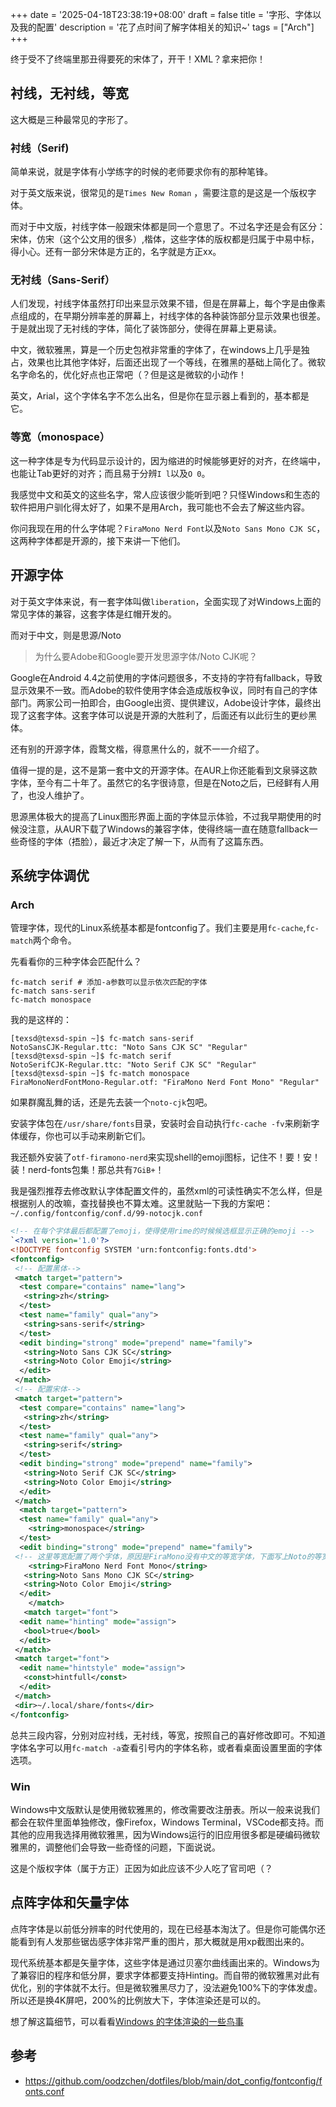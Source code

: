 +++
date = '2025-04-18T23:38:19+08:00'
draft = false
title = '字形、字体以及我的配置'
description = '花了点时间了解字体相关的知识~'
tags = ["Arch"]
+++

终于受不了终端里那丑得要死的宋体了，开干！XML？拿来把你！

## 衬线，无衬线，等宽

这大概是三种最常见的字形了。

### 衬线（Serif)

简单来说，就是字体有小学练字的时候的老师要求你有的那种笔锋。

对于英文版来说，很常见的是`Times New Roman` ，需要注意的是这是一个版权字体。

而对于中文版，衬线字体一般跟宋体都是同一个意思了。不过名字还是会有区分：宋体，仿宋（这个公文用的很多）,楷体，这些字体的版权都是归属于中易中标，得小心。还有一部分宋体是方正的，名字就是方正xx。

### 无衬线（Sans-Serif）

人们发现，衬线字体虽然打印出来显示效果不错，但是在屏幕上，每个字是由像素点组成的，在早期分辨率差的屏幕上，衬线字体的各种装饰部分显示效果也很差。于是就出现了无衬线的字体，简化了装饰部分，使得在屏幕上更易读。

中文，微软雅黑，算是一个历史包袱非常重的字体了，在windows上几乎是独占，效果也比其他字体好，后面还出现了一个等线，在雅黑的基础上简化了。微软名字命名的，优化好点也正常吧（？但是这是微软的小动作！

英文，Arial，这个字体名字不怎么出名，但是你在显示器上看到的，基本都是它。

### 等宽（monospace）

这一种字体是专为代码显示设计的，因为缩进的时候能够更好的对齐，在终端中，也能让Tab更好的对齐；而且易于分辨`I l`以及`O 0`。

我感觉中文和英文的这些名字，常人应该很少能听到吧？只怪Windows和生态的软件把用户驯化得太好了，如果不是用Arch，我可能也不会去了解这些内容。

你问我现在用的什么字体呢？`FiraMono Nerd Font`以及`Noto Sans Mono CJK SC`，这两种字体都是开源的，接下来讲一下他们。

## 开源字体

对于英文字体来说，有一套字体叫做`liberation`，全面实现了对Windows上面的常见字体的兼容，这套字体是红帽开发的。

而对于中文，则是思源/Noto 

> 为什么要Adobe和Google要开发思源字体/Noto CJK呢？

Google在Android 4.4之前使用的字体问题很多，不支持的字符有fallback，导致显示效果不一致。而Adobe的软件使用字体会造成版权争议，同时有自己的字体部门。两家公司一拍即合，由Google出资、提供建议，Adobe设计字体，最终出现了这套字体。这套字体可以说是开源的大胜利了，后面还有以此衍生的更纱黑体。

还有别的开源字体，霞鹜文楷，得意黑什么的，就不一一介绍了。

值得一提的是，这不是第一套中文的开源字体。在AUR上你还能看到文泉驿这款字体，至今有二十年了。虽然它的名字很诗意，但是在Noto之后，已经鲜有人用了，也没人维护了。

思源黑体极大的提高了Linux图形界面上面的字体显示体验，不过我早期使用的时候没注意，从AUR下载了Windows的兼容字体，使得终端一直在随意fallback一些奇怪的字体（捂脸），最近才决定了解一下，从而有了这篇东西。

## 系统字体调优

### Arch

管理字体，现代的Linux系统基本都是fontconfig了。我们主要是用`fc-cache`,`fc-match`两个命令。

先看看你的三种字体会匹配什么？
```shell
fc-match serif # 添加-a参数可以显示依次匹配的字体
fc-match sans-serif
fc-match monospace
```
我的是这样的：
```shell
[texsd@texsd-spin ~]$ fc-match sans-serif
NotoSansCJK-Regular.ttc: "Noto Sans CJK SC" "Regular"
[texsd@texsd-spin ~]$ fc-match serif
NotoSerifCJK-Regular.ttc: "Noto Serif CJK SC" "Regular"
[texsd@texsd-spin ~]$ fc-match monospace
FiraMonoNerdFontMono-Regular.otf: "FiraMono Nerd Font Mono" "Regular"
```

如果群魔乱舞的话，还是先去装一个`noto-cjk`包吧。

安装字体包在`/usr/share/fonts`目录，安装时会自动执行`fc-cache -fv`来刷新字体缓存，你也可以手动来刷新它们。

我还额外安装了`otf-firamono-nerd`来实现shell的emoji图标，记住不！要！安！装！nerd-fonts包集！那总共有`7GiB+`！

我是强烈推荐去修改默认字体配置文件的，虽然xml的可读性确实不怎么样，但是根据别人的改嘛，查找替换也不算太难。这里就贴一下我的方案吧：
`~/.config/fontconfig/conf.d/99-notocjk.conf`
```xml
<!-- 在每个字体最后都配置了emoji，使得使用rime的时候候选框显示正确的emoji -->
`<?xml version='1.0'?>
<!DOCTYPE fontconfig SYSTEM 'urn:fontconfig:fonts.dtd'>
<fontconfig>
 <!-- 配置黑体-->
 <match target="pattern">
  <test compare="contains" name="lang">
   <string>zh</string>
  </test>
  <test name="family" qual="any">
   <string>sans-serif</string>
  </test>
  <edit binding="strong" mode="prepend" name="family">
   <string>Noto Sans CJK SC</string>
   <string>Noto Color Emoji</string>
  </edit>
 </match>
 <!-- 配置宋体-->
 <match target="pattern">
  <test compare="contains" name="lang">
   <string>zh</string>
  </test>
  <test name="family" qual="any">
   <string>serif</string>
  </test>
  <edit binding="strong" mode="prepend" name="family">
   <string>Noto Serif CJK SC</string>
   <string>Noto Color Emoji</string>
  </edit>
 </match>
  <match target="pattern">
  <test name="family" qual="any">
    <string>monospace</string>
  </test>
  <edit binding="strong" mode="prepend" name="family">
 <!-- 这里等宽配置了两个字体，原因是FiraMono没有中文的等宽字体，下面写上Noto的等宽字体就可以自动fallback了-->
    <string>FiraMono Nerd Font Mono</string>
   <string>Noto Sans Mono CJK SC</string>
   <string>Noto Color Emoji</string>
  </edit>
    </match>
   <match target="font">
  <edit name="hinting" mode="assign">
   <bool>true</bool>
  </edit>
 </match>
 <match target="font">
  <edit name="hintstyle" mode="assign">
   <const>hintfull</const>
  </edit>
 </match>
 <dir>~/.local/share/fonts</dir>
</fontconfig>
```


总共三段内容，分别对应衬线，无衬线，等宽，按照自己的喜好修改即可。不知道字体名字可以用`fc-match -a`查看引号内的字体名称，或者看桌面设置里面的字体选项。

### Win
Windows中文版默认是使用微软雅黑的，修改需要改注册表。所以一般来说我们都会在软件里面单独修改，像Firefox，Windows Terminal，VSCode都支持。而其他的应用我选择用微软雅黑，因为Windows运行的旧应用很多都是硬编码微软雅黑的，调整他们会导致一些奇怪的问题，下面说说。

这是个版权字体（属于方正）正因为如此应该不少人吃了官司吧（？
## 点阵字体和矢量字体

点阵字体是以前低分辨率的时代使用的，现在已经基本淘汰了。但是你可能偶尔还能看到有人发那些锯齿感字体非常严重的图片，那大概就是用xp截图出来的。

现代系统基本都是矢量字体，这些字体是通过贝塞尔曲线画出来的。Windows为了兼容旧的程序和低分屏，要求字体都要支持Hinting。而自带的微软雅黑对此有优化，别的字体就不太行。但是微软雅黑尽力了，没法避免100%下的字体发虚。所以还是换4K屏吧，200%的比例放大下，字体渲染还是可以的。

想了解这篇细节，可以看看[Windows 的字体渲染的一些鸟事](https://www.bilibili.com/opus/856322865719410692)

## 参考
 - https://github.com/oodzchen/dotfiles/blob/main/dot_config/fontconfig/fonts.conf